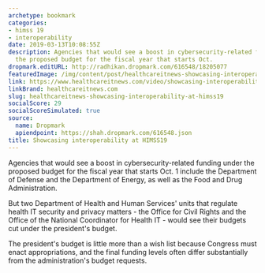 ```yaml
---
archetype: bookmark
categories:
- himss 19
- interoperability
date: 2019-03-13T10:08:55Z
description: Agencies that would see a boost in cybersecurity-related funding under
  the proposed budget for the fiscal year that starts Oct.
dropmark.editURL: http://radhikan.dropmark.com/616548/18205077
featuredImage: /img/content/post/healthcareitnews-showcasing-interoperability-at-himss19.jpg
link: https://www.healthcareitnews.com/video/showcasing-interoperability-himss19
linkBrand: healthcareitnews.com
slug: healthcareitnews-showcasing-interoperability-at-himss19
socialScore: 29
socialScoreSimulated: true
source:
  name: Dropmark
  apiendpoint: https://shah.dropmark.com/616548.json
title: Showcasing interoperability at HIMSS19
---
```

Agencies that would see a boost in cybersecurity-related funding under the proposed budget for the fiscal year that starts Oct. 1 include the Department of Defense and the Department of Energy, as well as the Food and Drug Administration.

But two Department of Health and Human Services' units that regulate health IT security and privacy matters - the Office for Civil Rights and the Office of the National Coordinator for Health IT - would see their budgets cut under the president's budget.

The president's budget is little more than a wish list because Congress must enact appropriations, and the final funding levels often differ substantially from the administration's budget requests.


